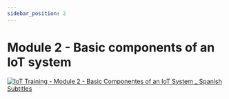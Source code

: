 ```yaml
---
sidebar_position: 2
---
```


# Module 2 - Basic components of an IoT system

[![IoT Training - Module 2 - Basic Componentes of an IoT System _ Spanish Subtitles](https://res.cloudinary.com/marcomontalbano/image/upload/v1656674284/video_to_markdown/images/youtube--D5BrKfHrdCM-c05b58ac6eb4c4700831b2b3070cd403.jpg)](https://youtu.be/D5BrKfHrdCM "IoT Training - Module 2 - Basic Componentes of an IoT System _ Spanish Subtitles")
